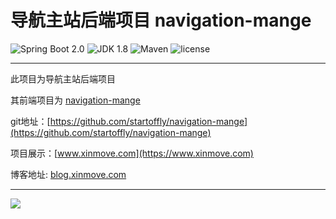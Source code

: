 导航主站后端项目 navigation-mange
=========================

![Spring Boot 2.0](https://img.shields.io/badge/Spring%20Boot-2.0-brightgreen.svg)
![JDK 1.8](https://img.shields.io/badge/JDK-1.8-brightgreen.svg)
![Maven](https://img.shields.io/badge/Maven-3.6.2-yellowgreen.svg)
![license](https://img.shields.io/badge/license-MPL--2.0-blue.svg)

---

此项目为导航主站后端项目 

其前端项目为 [navigation-mange](https://github.com/startoffly/navigation-mange)

git地址：[https://github.com/startoffly/navigation-mange](https://github.com/startoffly/navigation-mange)

项目展示：[www.xinmove.com](https://www.xinmove.com)

博客地址: [blog.xinmove.com](http://blog.xinmove.com)

---

![](http://www.xinmove.com/favicon.ico)
